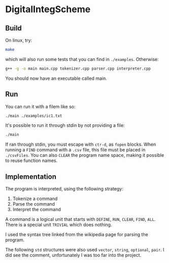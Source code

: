 # DigitalIntegScheme

## Build

On linux, try:

```bash
make
```

which will also run some tests that you can find in `./examples`.
Otherwise:

```bash
g++ -g -o main main.cpp tokenizer.cpp parser.cpp interpreter.cpp
```

You should now have an executable called main.

## Run

You can run it with a filem like so:

```bash
./main ./examples/ic1.txt
```

It's possible to run it through stdin by not providing a file:

```bash
./main
```

If ran through stdin, you must escape with `ctr-d`, as `fopen` blocks.
When running a `FIND` command with a `.csv` file, this file must be placed in `./csvFiles`.
You can also `CLEAR` the program name space, making it possible to reuse function names.

## Implementation

The program is interpreted, using the following strategy:

1. Tokenize a command
2. Parse the command
3. Interpret the command

A command is a logical unit that starts with `DEFINE`, `RUN`, `CLEAR`, `FIND`, `ALL`.
There is a special unit `TRIVIAL` which does nothing.

I used the syntax tree linked from the wikipedia page for parsing the program.

The following `std` structures were also used `vector`, `string`, `optional`, `pair`.
I did see the comment, unfortunately I was too far into the project.
